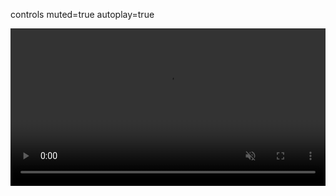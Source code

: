 <p>controls muted=true autoplay=true</p>
<video src="https://i.imgur.com/zv0dRSA.mp4" controls muted=true autoplay=true width=100%></video>

